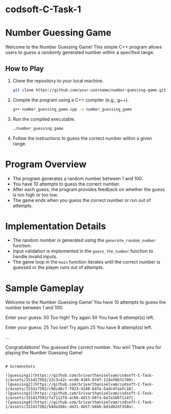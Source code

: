 # codsoft-C-Task-1

# Number Guessing Game 

Welcome to the Number Guessing Game! This simple C++ program allows users to guess a randomly generated number within a specified range.

## How to Play

1. Clone the repository to your local machine.

    ```bash
    git clone https://github.com/your-username/number-guessing-game.git
    ```

2. Compile the program using a C++ compiler (e.g., g++).

    ```bash
    g++ number_guessing_game.cpp -o number_guessing_game
    ```

3. Run the compiled executable.

    ```bash
    ./number_guessing_game
    ```

4. Follow the instructions to guess the correct number within a given range.

# Program Overview

- The program generates a random number between 1 and 100.
- You have 10 attempts to guess the correct number.
- After each guess, the program provides feedback on whether the guess is too high or too low.
- The game ends when you guess the correct number or run out of attempts.

# Implementation Details

- The random number is generated using the `generate_random_number` function.
- Input validation is implemented in the `guess_the_number` function to handle invalid inputs.
- The game loop in the `main` function iterates until the correct number is guessed or the player runs out of attempts.

# Sample Gameplay

Welcome to the Number Guessing Game!
You have 10 attempts to guess the number between 1 and 100.

Enter your guess: 50
Too high! Try again 50
You have 9 attempt(s) left.

Enter your guess: 25
Too low! Try again 25
You have 8 attempt(s) left.

...

Congratulations! You guessed the correct number. You win!
Thank you for playing the Number Guessing Game!
```

# Screenshots

![guessing1](https://github.com/Srivarthaniselvam/codsoft-C-Task-1/assets/151417502/22c3c42c-ecd9-4105-97df-124af0b31780).
![guessing2](https://github.com/Srivarthaniselvam/codsoft-C-Task-1/assets/151417502/c9dcd6c7-f923-4148-b47e-5adc4faafc18).
![guessing3](https://github.com/Srivarthaniselvam/codsoft-C-Task-1/assets/151417502/fa7112f8-ac66-4d13-b6fa-be7a166f1147).
![guessing4](https://github.com/Srivarthaniselvam/codsoft-C-Task-1/assets/151417502/b4da268c-dd31-4b57-b6b6-bd1d62df350a).

